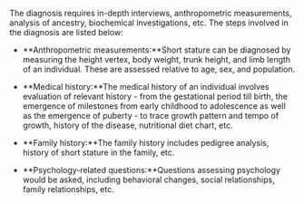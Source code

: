 The diagnosis requires in-depth interviews, anthropometric measurements, analysis of ancestry, biochemical investigations, etc. The steps involved in the diagnosis are listed below:

- **Anthropometric measurements:**Short stature can be diagnosed by measuring the height vertex, body weight, trunk height, and limb length of an individual. These are assessed relative to age, sex, and population.

- **Medical history:**The medical history of an individual involves evaluation of relevant history - from the gestational period till birth, the emergence of milestones from early childhood to adolescence as well as the emergence of puberty - to trace growth pattern and tempo of growth, history of the disease, nutritional diet chart, etc.

- **Family history:**The family history includes pedigree analysis, history of short stature in the family, etc.

- **Psychology-related questions:**Questions assessing psychology would be asked, including behavioral changes, social relationships, family relationships, etc.